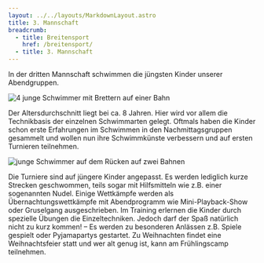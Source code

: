 ```yaml
---
layout: ../../layouts/MarkdownLayout.astro
title: 3. Mannschaft
breadcrumb:
  - title: Breitensport
    href: /breitensport/
  - title: 3. Mannschaft
---
```

In der dritten Mannschaft schwimmen die jüngsten Kinder unserer Abendgruppen.

![4 junge Schwimmer mit Brettern auf einer Bahn](/images/uploads/wettkampfsport/3.mannschaft-1_400x324.jpg)

Der Altersdurchschnitt liegt bei ca. 8 Jahren.
Hier wird vor allem die Technikbasis der einzelnen Schwimmarten gelegt.
Oftmals haben die Kinder schon erste Erfahrungen im Schwimmen in den Nachmittagsgruppen gesammelt und wollen nun ihre Schwimmkünste verbessern und auf ersten Turnieren teilnehmen.

![junge Schwimmer auf dem Rücken auf zwei Bahnen](/images/uploads/wettkampfsport/3.mannschaft-2_400x238.jpg)

Die Turniere sind auf jüngere Kinder angepasst. Es werden lediglich kurze Strecken geschwommen, teils sogar mit Hilfsmitteln wie z.B. einer sogenannten Nudel. Einige Wettkämpfe werden als Übernachtungswettkämpfe mit Abendprogramm wie Mini-Playback-Show oder Gruselgang ausgeschrieben.
Im Training erlernen die Kinder durch spezielle Übungen die Einzeltechniken.
Jedoch darf der Spaß natürlich nicht zu kurz kommen! – Es werden zu besonderen Anlässen z.B. Spiele gespielt oder Pyjamapartys gestartet. Zu Weihnachten findet eine Weihnachtsfeier statt und wer alt genug ist, kann am Frühlingscamp teilnehmen.